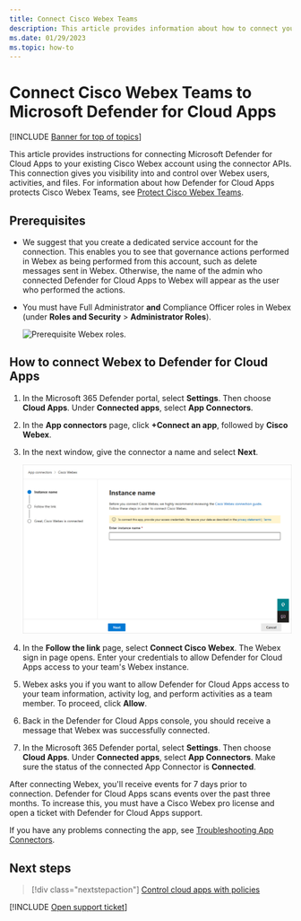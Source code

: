 ```yaml
---
title: Connect Cisco Webex Teams
description: This article provides information about how to connect your Webex Teams app to Defender for Cloud Apps using the API connector  for visibility and control over use.
ms.date: 01/29/2023
ms.topic: how-to
---
```

# Connect Cisco Webex Teams to Microsoft Defender for Cloud Apps

[!INCLUDE [Banner for top of topics](includes/banner.md)]

This article provides instructions for connecting Microsoft Defender for Cloud Apps to your existing Cisco Webex account using the connector APIs. This connection gives you visibility into and control over Webex users, activities, and files. For information about how Defender for Cloud Apps protects Cisco Webex Teams, see [Protect Cisco Webex Teams](protect-webex.md).

## Prerequisites

- We suggest that you create a dedicated service account for the connection. This enables you to see that governance actions performed in Webex as being performed from this account, such as delete messages sent in Webex. Otherwise, the name of the admin who connected Defender for Cloud Apps to Webex will appear as the user who performed the actions.
- You must have Full Administrator **and** Compliance Officer roles in Webex (under **Roles and Security** > **Administrator Roles**).

    ![Prerequisite Webex roles.](media/connect-webex-roles.png)

## How to connect Webex to Defender for Cloud Apps

1. In the Microsoft 365 Defender portal, select **Settings**. Then choose **Cloud Apps**. Under **Connected apps**, select **App Connectors**.

1. In the **App connectors** page, click **+Connect an app**, followed by **Cisco Webex**.

1. In the next window, give the connector a name and select **Next**.

    ![connect Webex.](media/cisco-webex.png)

1. In the **Follow the link** page, select **Connect Cisco Webex**. The Webex sign in page opens. Enter your credentials to allow Defender for Cloud Apps access to your team's Webex instance.

1. Webex asks you if you want to allow Defender for Cloud Apps access to your team information, activity log, and perform activities as a team member. To proceed, click **Allow**.

1. Back in the Defender for Cloud Apps console, you should receive a message that Webex was successfully connected.

1. In the Microsoft 365 Defender portal, select **Settings**. Then choose **Cloud Apps**. Under **Connected apps**, select **App Connectors**. Make sure the status of the connected App Connector is **Connected**.

After connecting Webex, you'll receive events for 7 days prior to connection. Defender for Cloud Apps scans events over the past three months. To increase this, you must have a Cisco Webex pro license and open a ticket with Defender for Cloud Apps support.

If you have any problems connecting the app, see [Troubleshooting App Connectors](troubleshooting-api-connectors-using-error-messages.md).

## Next steps

> [!div class="nextstepaction"]
> [Control cloud apps with policies](control-cloud-apps-with-policies.md)

[!INCLUDE [Open support ticket](includes/support.md)]
